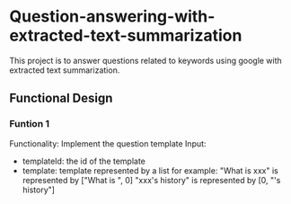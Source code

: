 # Question-answering-with-extracted-text-summarization
This project is to answer questions related to keywords using google with extracted text summarization.

## Functional Design

### Funtion 1
Functionality: Implement the question template
Input:
* templateId: the id of the template
* template: template represented by a list
  for example: "What is xxx" is represented by ["What is ", 0]
               "xxx's history" is represented by [0, "'s history"]
